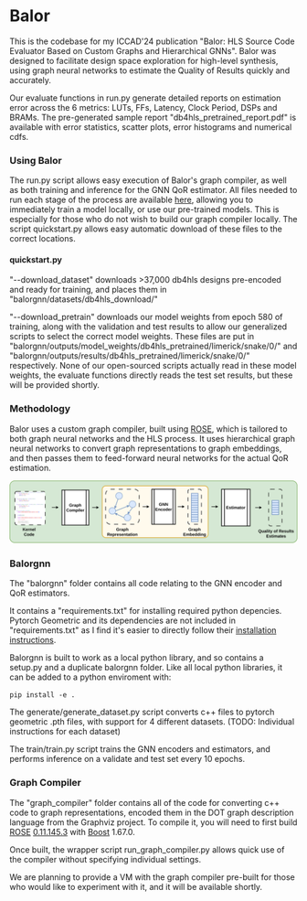 # Balor


This is the codebase for my ICCAD'24 publication "Balor: HLS Source Code Evaluator Based on Custom Graphs and Hierarchical GNNs". Balor was designed to facilitate design space exploration for high-level synthesis, using graph neural networks to estimate the Quality of Results quickly and accurately.

Our evaluate functions in run.py generate detailed reports on estimation error across the 6 metrics: LUTs, FFs, Latency, Clock Period, DSPs and BRAMs. The pre-generated sample report "db4hls_pretrained_report.pdf" is available with error statistics, scatter plots, error histograms and numerical cdfs.


### Using Balor

The run.py script allows easy execution of  Balor's graph compiler, as well as both training and inference for the GNN QoR estimator. All files needed to run each stage of the process are available [here](https://polybox.ethz.ch/index.php/s/IG0Zhi7ASMkZ12R), allowing you to immediately train a model locally, or use our pre-trained models. This is especially for those who do not wish to build our graph compiler locally. The script quickstart.py allows easy automatic download of these files to the correct locations.

#### quickstart.py

"--download_dataset" downloads >37,000 db4hls designs pre-encoded and ready for training, and places them in "balorgnn/datasets/db4hls_download/"

"--download_pretrain" downloads our model weights from epoch 580 of training, along with the validation and test results to allow our generalized scripts to select the correct model weights. These files are put in "balorgnn/outputs/model_weights/db4hls_pretrained/limerick/snake/0/" and "balorgnn/outputs/results/db4hls_pretrained/limerick/snake/0/" respectively. None of our open-sourced scripts actually read in these model weights, the evaluate functions directly reads the test set results, but these will be provided shortly.



### Methodology

Balor uses a custom graph compiler, built using [ROSE](https://github.com/rose-compiler/rose), which is tailored to both graph neural networks and the HLS process. It uses hierarchical graph neural networks to convert graph representations to graph embeddings, and then passes them to feed-forward neural networks for the actual QoR estimation.

![alt text](docs/images/flow.png)


### Balorgnn

The "balorgnn" folder contains all code relating to the GNN encoder and QoR estimators. 

It contains a "requirements.txt" for installing required python depencies. Pytorch Geometric and its dependencies are not included in "requirements.txt" as I find it's easier to directly follow their [installation instructions](https://pytorch-geometric.readthedocs.io/en/latest/install/installation.html).


Balorgnn is built to work as a local python library, and so contains a setup.py and a duplicate balorgnn folder. Like all local python libraries, it can be added to a python enviroment with:
```
pip install -e .
```

The generate/generate_dataset.py script converts c++ files to pytorch geometric .pth files, with support for 4 different datasets. (TODO: Individual instructions for each dataset)

The train/train.py script trains the GNN encoders and estimators, and performs inference on a validate and test set every 10 epochs.

### Graph Compiler

The "graph_compiler" folder contains all of the code for converting c++ code to graph representations, encoded them in the DOT graph description language from the Graphviz project. To compile it, you will need to first build [ROSE](https://github.com/rose-compiler/rose) [0.11.145.3](https://github.com/rose-compiler/rose/commit/102bc598b74b00a657510f763dabbfb18ed8bdb9) with [Boost](https://www.boost.org/) 1.67.0.

Once built, the wrapper script run_graph_compiler.py allows quick use of the compiler without specifying individual settings.

We are planning to provide a VM with the graph compiler pre-built for those who would like to experiment with it, and it will be available shortly.
